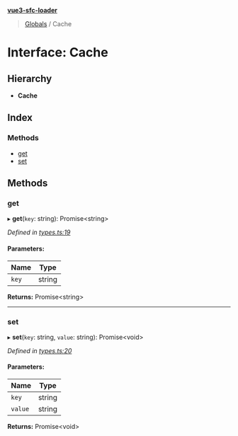 **[vue3-sfc-loader](../README.md)**

> [Globals](../README.md) / Cache

# Interface: Cache

## Hierarchy

* **Cache**

## Index

### Methods

* [get](cache.md#get)
* [set](cache.md#set)

## Methods

### get

▸ **get**(`key`: string): Promise<string\>

*Defined in [types.ts:19](https://github.com/FranckFreiburger/vue3-sfc-loader/blob/d3200d4/src/types.ts#L19)*

#### Parameters:

Name | Type |
------ | ------ |
`key` | string |

**Returns:** Promise<string\>

___

### set

▸ **set**(`key`: string, `value`: string): Promise<void\>

*Defined in [types.ts:20](https://github.com/FranckFreiburger/vue3-sfc-loader/blob/d3200d4/src/types.ts#L20)*

#### Parameters:

Name | Type |
------ | ------ |
`key` | string |
`value` | string |

**Returns:** Promise<void\>
